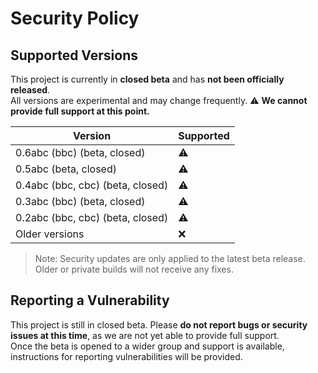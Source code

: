 # Security Policy

## Supported Versions

This project is currently in **closed beta** and has **not been officially released**.  
All versions are experimental and may change frequently.
⚠️ **We cannot provide full support at this point.**

| Version               | Supported          |
| --------------------- | ----------------- |
| 0.6abc (bbc) (beta, closed) | ⚠️                 |
| 0.5abc (beta, closed) | ⚠️                 |
| 0.4abc (bbc, cbc) (beta, closed) | ⚠️                 |
| 0.3abc (bbc) (beta, closed) | ⚠️                 |
| 0.2abc (bbc, cbc) (beta, closed) | ⚠️                 |
| Older versions        | :x:               |

> Note: Security updates are only applied to the latest beta release. Older or private builds will not receive any fixes.  

## Reporting a Vulnerability

This project is still in closed beta. Please **do not report bugs or security issues at this time**, as we are not yet able to provide full support.  
Once the beta is opened to a wider group and support is available, instructions for reporting vulnerabilities will be provided.
